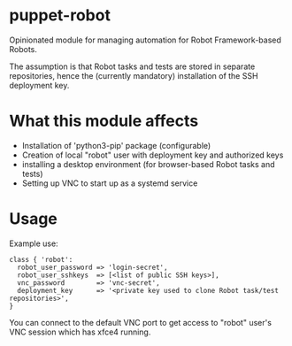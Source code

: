 # puppet-robot

Opinionated module for managing automation for Robot Framework-based Robots. 

The assumption is that Robot tasks and tests are stored in separate repositories, hence
the (currently mandatory) installation of the SSH deployment key.

# What this module affects

* Installation of 'python3-pip' package (configurable)
* Creation of local "robot" user with deployment key and authorized keys
* installing a desktop environment (for browser-based Robot tasks and tests)
* Setting up VNC to start up as a systemd service

# Usage

Example use:

```
class { 'robot':
  robot_user_password => 'login-secret',
  robot_user_sshkeys  => [<list of public SSH keys>],
  vnc_password        => 'vnc-secret',
  deployment_key      => '<private key used to clone Robot task/test repositories>',
}
```

You can connect to the default VNC port to get access to "robot" user's VNC
session which has xfce4 running.

